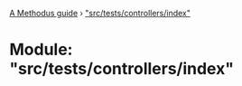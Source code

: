 [A Methodus guide](../README.md) › ["src/tests/controllers/index"](_src_tests_controllers_index_.md)

# Module: "src/tests/controllers/index"


